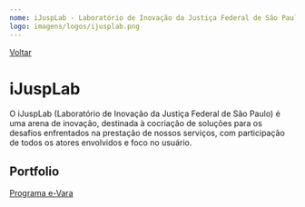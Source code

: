 ```yaml
---
nome: iJuspLab - Laboratório de Inovação da Justiça Federal de São Paulo  
logo: imagens/logos/ijusplab.png
---
```


[Voltar](/)

# iJuspLab

O iJuspLab (Laboratório de Inovação da Justiça Federal de São Paulo) é uma arena de inovação, destinada à cocriação de soluções para os desafios enfrentados na prestação de nossos serviços, com participação de todos os atores envolvidos e foco no usuário.

## Portfolio

[Programa e-Vara](/projetos/e-vara)
